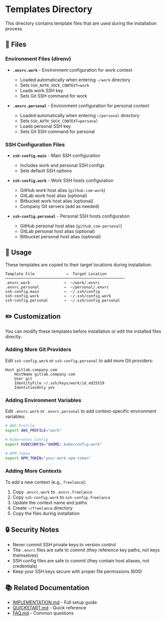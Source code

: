 # Templates Directory

This directory contains template files that are used during the installation process.

## 📄 Files

### Environment Files (direnv)

- **`.envrc.work`** - Environment configuration for work context
  - Loaded automatically when entering `~/work` directory
  - Sets `SSH_AUTH_SOCK_CONTEXT=work`
  - Loads work SSH key
  - Sets Git SSH command for work

- **`.envrc.personal`** - Environment configuration for personal context
  - Loaded automatically when entering `~/personal` directory
  - Sets `SSH_AUTH_SOCK_CONTEXT=personal`
  - Loads personal SSH key
  - Sets Git SSH command for personal

### SSH Configuration Files

- **`ssh-config.main`** - Main SSH configuration
  - Includes work and personal SSH configs
  - Sets default SSH options

- **`ssh-config.work`** - Work SSH hosts configuration
  - GitHub work host alias (`github.com-work`)
  - GitLab work host alias (optional)
  - Bitbucket work host alias (optional)
  - Company Git servers (add as needed)

- **`ssh-config.personal`** - Personal SSH hosts configuration
  - GitHub personal host alias (`github.com-personal`)
  - GitLab personal host alias (optional)
  - Bitbucket personal host alias (optional)

## 🔄 Usage

These templates are copied to their target locations during installation:

```
Template File              →  Target Location
─────────────────────────────────────────────────────
.envrc.work               →  ~/work/.envrc
.envrc.personal           →  ~/personal/.envrc
ssh-config.main           →  ~/.ssh/config
ssh-config.work           →  ~/.ssh/config.work
ssh-config.personal       →  ~/.ssh/config.personal
```

## ✏️ Customization

You can modify these templates before installation or edit the installed files directly:

### Adding More Git Providers

Edit `ssh-config.work` or `ssh-config.personal` to add more Git providers:

```ssh
Host gitlab.company.com
    HostName gitlab.company.com
    User git
    IdentityFile ~/.ssh/keys/work/id_ed25519
    IdentitiesOnly yes
```

### Adding Environment Variables

Edit `.envrc.work` or `.envrc.personal` to add context-specific environment variables:

```bash
# AWS Profile
export AWS_PROFILE="work"

# Kubernetes Config
export KUBECONFIG="$HOME/.kube/config-work"

# NPM Token
export NPM_TOKEN="your-work-npm-token"
```

### Adding More Contexts

To add a new context (e.g., `freelance`):

1. Copy `.envrc.work` to `.envrc.freelance`
2. Copy `ssh-config.work` to `ssh-config.freelance`
3. Update the context name and paths
4. Create `~/freelance` directory
5. Copy the files during installation

## 🔒 Security Notes

- Never commit SSH private keys to version control
- The `.envrc` files are safe to commit (they reference key paths, not keys themselves)
- SSH config files are safe to commit (they contain host aliases, not credentials)
- Keep your SSH keys secure with proper file permissions (600)

## 📚 Related Documentation

- [IMPLEMENTATION.md](../IMPLEMENTATION.md) - Full setup guide
- [QUICKSTART.md](../QUICKSTART.md) - Quick reference
- [FAQ.md](../FAQ.md) - Common questions
